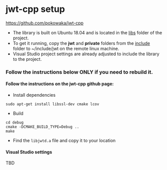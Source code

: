 # jwt-cpp setup

https://github.com/pokowaka/jwt-cpp

* The library is built on Ubuntu 18.04 and is located in the [libs](src/WebAPI/PartyOrganizer.WebAPI/libs) folder of the project.
* To get it running, copy the **jwt** and **private** folders from the [include](src/WebAPI/PartyOrganizer.WebAPI/include) folder to ~/include/jwt on the remote linux machine.
* Visual Studio project settings are already adjusted to include the library to the project.

### Follow the instructions below **ONLY** if you need to rebuild it.
#### Follow the instructions on the jwt-cpp github page:

* Install dependencies

``` sudo apt-get install libssl-dev cmake lcov ```

* Build

``` mkdir debug
cd debug
cmake -DCMAKE_BUILD_TYPE=Debug ..
make 
```

* Find the ```libjwtd.a``` file and copy it to your location

#### Visual Studio settings
TBD
